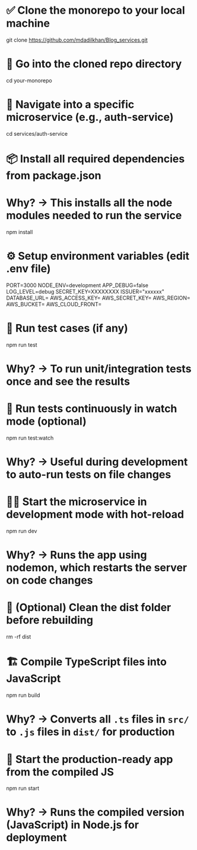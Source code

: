 

# ✅ Clone the monorepo to your local machine
git clone https://github.com/mdadilkhan/Blog_services.git

# 📁 Go into the cloned repo directory
cd your-monorepo

# 🚀 Navigate into a specific microservice (e.g., auth-service)
cd services/auth-service

# 📦 Install all required dependencies from package.json
# Why? → This installs all the node modules needed to run the service
npm install


# ⚙️ Setup environment variables (edit .env file)
PORT=3000
NODE_ENV=development
APP_DEBUG=false
LOG_LEVEL=debug
SECRET_KEY=XXXXXXXX
ISSUER="xxxxxx"
DATABASE_URL=
AWS_ACCESS_KEY=
AWS_SECRET_KEY=
AWS_REGION=
AWS_BUCKET=
AWS_CLOUD_FRONT=

# 🧪 Run test cases (if any)
npm run test
# Why? → To run unit/integration tests once and see the results

# 🧪 Run tests continuously in watch mode (optional)
npm run test:watch
# Why? → Useful during development to auto-run tests on file changes

# 🧑‍💻 Start the microservice in development mode with hot-reload
npm run dev
# Why? → Runs the app using nodemon, which restarts the server on code changes



# 🧹 (Optional) Clean the dist folder before rebuilding
rm -rf dist

# 🏗️ Compile TypeScript files into JavaScript
npm run build
# Why? → Converts all `.ts` files in `src/` to `.js` files in `dist/` for production

# 🚀 Start the production-ready app from the compiled JS
npm run start
# Why? → Runs the compiled version (JavaScript) in Node.js for deployment










